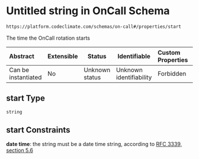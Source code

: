 # Untitled string in OnCall Schema

```txt
https://platform.codeclimate.com/schemas/on-call#/properties/start
```

The time the OnCall rotation starts


| Abstract            | Extensible | Status         | Identifiable            | Custom Properties | Additional Properties | Access Restrictions | Defined In                                                                      |
| :------------------ | ---------- | -------------- | ----------------------- | :---------------- | --------------------- | ------------------- | ------------------------------------------------------------------------------- |
| Can be instantiated | No         | Unknown status | Unknown identifiability | Forbidden         | Allowed               | none                | [OnCall.schema.json\*](../../schemas/OnCall.schema.json "open original schema") |

## start Type

`string`

## start Constraints

**date time**: the string must be a date time string, according to [RFC 3339, section 5.6](https://tools.ietf.org/html/rfc3339 "check the specification")
